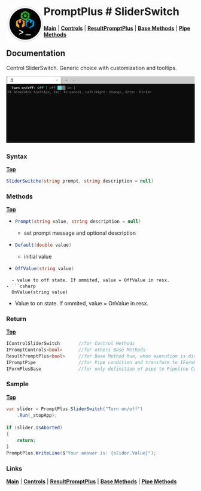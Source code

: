# <img align="left" width="100" height="100" src="./images/icon.png"> PromptPlus # SliderSwitch
[**Main**](index.md#help) | 
[**Controls**](index.md#apis) |
[**ResultPromptPlus**](resultpromptplus) |
[**Base Methods**](basemethods) |
[**Pipe Methods**](pipemethods)

## Documentation
Control SliderSwitch. Generic choice with customization and tooltips.

![](./images/SliderSwitch.gif)

### Syntax
[**Top**](#-promptplus--sliderswitch)

```csharp
SliderSwitche(string prompt, string description = null)
```

### Methods
[**Top**](#-promptplus--sliderswitch)

- ```csharp
  Prompt(string value, string description = null)
  ``` 
  - set prompt message and optional description
- ```csharp
  Default(double value)
  ``` 
  - initial value
- ```csharp
  OffValue(string value)
``` 
  - value to off state. If ommited, value = OffValue in resx.
- ```csharp
  OnValue(string value)
  ``` 
  - Value to on state. If ommited, value = OnValue in resx.

### Return
[**Top**](#-promptplus--sliderswitch)

```csharp
IControlSliderSwitch       //for Control Methods
IPromptControls<bool>      //for others Base Methods
ResultPromptPlus<bool>     //for Base Method Run, when execution is direct 
IPromptPipe                //for Pipe condition and transform to IFormPlusBase 
IFormPlusBase              //for only definition of pipe to Pipeline Control
```

### Sample
[**Top**](#-promptplus--sliderswitch)

```csharp
var slider = PromptPlus.SliderSwitch("Turn on/off")
    .Run(_stopApp);

if (slider.IsAborted)
{
    return;
}
PromptPlus.WriteLine($"Your answer is: {slider.Value}");
```

### Links
[**Main**](index.md#help) | 
[**Controls**](index.md#apis) |
[**ResultPromptPlus**](resultpromptplus) |
[**Base Methods**](basemethods) |
[**Pipe Methods**](pipemethods)
